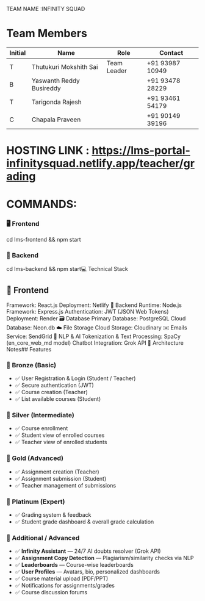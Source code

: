 TEAM NAME :INFINITY SQUAD 
# Team Members
| Initial | Name                    | Role        | Contact         |
|--------|--------------------------|-------------|---------------- |
| T      | Thutukuri Mokshith Sai   | Team Leader | +91 93987 10949 |
| B      | Yaswanth Reddy Busireddy |             | +91 93478 28229 |
| T      | Tarigonda Rajesh         |             | +91 93461 54179 |
| C      | Chapala Praveen          |             | +91 90149 39196 |

# HOSTING LINK : https://lms-portal-infinitysquad.netlify.app/teacher/grading

# COMMANDS:

### 🖥️ Frontend
cd lms-frontend && npm start
### 🧠 Backend
cd lms-backend && npm start💻 Technical Stack


## 🎨 Frontend
Framework: React.js
Deployment: Netlify
🧩 Backend
Runtime: Node.js
Framework: Express.js
Authentication: JWT (JSON Web Tokens)
Deployment: Render
🗃️ Database
Primary Database: PostgreSQL
Cloud Database: Neon.db
☁️ File Storage
Cloud Storage: Cloudinary
✉️ Emails
Service: SendGrid
🤖 NLP & AI
Tokenization & Text Processing: SpaCy (en_core_web_md model)
Chatbot Integration: Grok API
🧱 Architecture Notes## Features
### 🥉 Bronze (Basic)
- ✅ User Registration & Login (Student / Teacher)
- ✅ Secure authentication (JWT)
- ✅ Course creation (Teacher)
- ✅ List available courses (Student)

### 🥈 Silver (Intermediate)
- ✅ Course enrollment
- ✅ Student view of enrolled courses
- ✅ Teacher view of enrolled students

### 🥇 Gold (Advanced)
- ✅ Assignment creation (Teacher)
- ✅ Assignment submission (Student)
- ✅ Teacher management of submissions

### 💎 Platinum (Expert)
- ✅ Grading system & feedback
- ✅ Student grade dashboard & overall grade calculation

### 🌟 Additional / Advanced
- ✅ **Infinity Assistant** — 24/7 AI doubts resolver (Grok API)
- ✅ **Assignment Copy Detection** — Plagiarism/similarity checks via NLP
- ✅ **Leaderboards** — Course-wise leaderboards
- ✅ **User Profiles** — Avatars, bio, personalized dashboards
- ✅ Course material upload (PDF/PPT)
- ✅ Notifications for assignments/grades
- ✅ Course discussion forums



